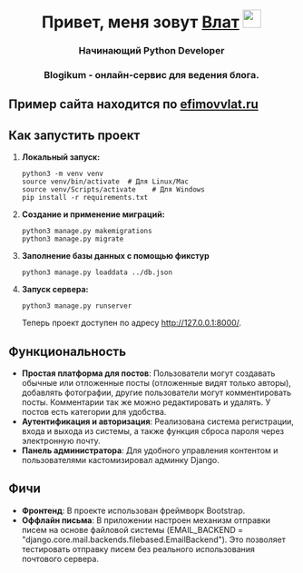 <h1 align="center">Привет, меня зовут <a href="https://t.me/efimovvlat" target="_blank">Влат</a> 
<img src="https://github.com/blackcater/blackcater/raw/main/images/Hi.gif" height="32"/></h1>
<h3 align="center">Начинающий Python Developer</h3>
<h3 align="center">Blogikum - онлайн-сервис для ведения блога.</h3>

## Пример сайта находится по [efimovvlat.ru](https://efimovvlat.ru)

## Как запустить проект

1. **Локальный запуск:**
   ```
   python3 -m venv venv
   source venv/bin/activate  # Для Linux/Mac
   source venv/Scripts/activate    # Для Windows
   pip install -r requirements.txt
   ```
2. **Создание и применение миграций:**
   ```
   python3 manage.py makemigrations
   python3 manage.py migrate
   ```
3. **Заполнение базы данных с помощью фикстур**
   ```
   python3 manage.py loaddata ../db.json
   ```
4. **Запуск сервера:**
   ```
   python3 manage.py runserver
   ```
   Теперь проект доступен по адресу http://127.0.0.1:8000/.

## Функциональность
- **Простая платформа для постов**: Пользователи могут создавать обычные или отложенные посты (отложенные видят только авторы), добавлять фотографии, другие пользователи могут комментировать посты. Комментарии так же можно редактировать и удалять. У постов есть категории для удобства.
- **Аутентификация и авторизация**: Реализована система регистрации, входа и выхода из системы, а также функция сброса пароля через электронную почту.
- **Панель администратора**: Для удобного управления контентом и пользователями кастомизировал админку Django.

## Фичи
- **Фронтенд**: В проекте использован фреймворк Bootstrap.
- **Оффлайн письма**: В приложении настроен механизм отправки писем на основе файловой системы (EMAIL_BACKEND = "django.core.mail.backends.filebased.EmailBackend"). Это позволяет тестировать отправку писем без реального использования почтового сервера.
